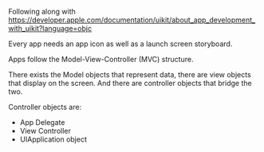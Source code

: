 Following along with https://developer.apple.com/documentation/uikit/about_app_development_with_uikit?language=objc

Every app needs an app icon as well as a launch screen storyboard.

Apps follow the Model-View-Controller (MVC) structure.

There exists the Model objects that represent data, there are view objects
that display on the screen. And there are controller objects that bridge the two.

Controller objects are:
- App Delegate
- View Controller
- UIApplication object
